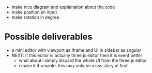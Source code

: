 - make nice diagram and explaination about the code
- make position an input
- make rotation in degree


# Possible deliverables
- a mini editor with viewport as iframe and UI in sidebar as angular
- NEXT: if this editor is actually three.js editor then it is event better
  - what about i simply discard the whole UI from the three.js editor
  - i make it iframable. this may only be a css story at first
